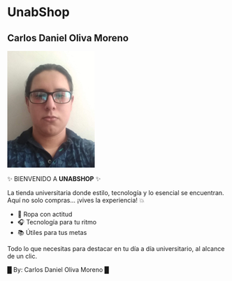 # UnabShop

## Carlos Daniel Oliva Moreno

<img src= "CarlosOliva.JPEG" width ="200">

 ✨ BIENVENIDO A **UNABSHOP** ✨

La tienda universitaria donde estilo, tecnología y lo esencial se encuentran.  
Aquí no solo compras... ¡vives la experiencia! 💥

- 👕 Ropa con actitud  
- 🎧 Tecnología para tu ritmo  
- 📚 Útiles para tus metas  

Todo lo que necesitas para destacar en tu día a día universitario, al alcance de un clic.

█ By: Carlos Daniel Oliva Moreno █

        